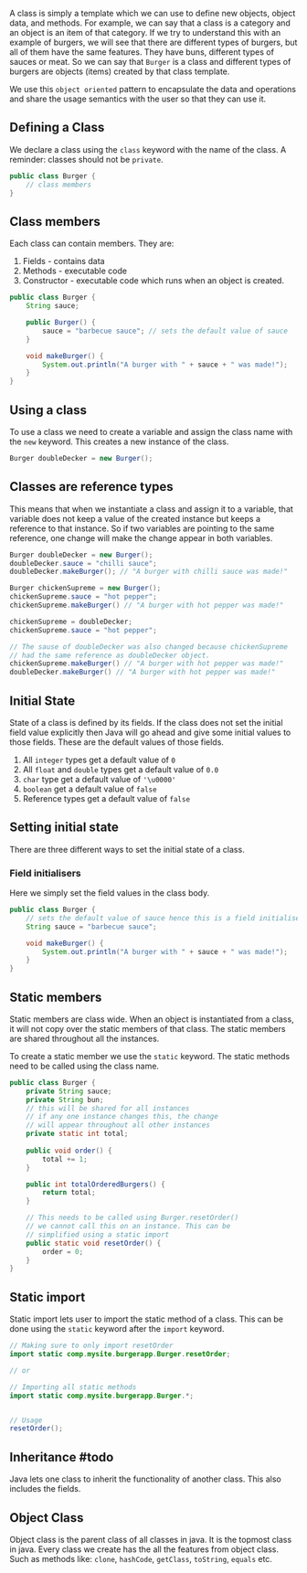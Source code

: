 A class is simply a template which we can use to define new objects, object data, and methods. For example, we can say that a class is a category and an object is an item of that category. If we try to understand this with an example of burgers, we will see that there are different types of burgers, but all of them have the same features. They have buns, different types of sauces or meat. So we can say that `Burger` is a class and different types of burgers are objects (items) created by that class template.

We use this `object oriented` pattern to encapsulate the data and operations and share the usage semantics with the user so that they can use it.

## Defining a Class

We declare a class using the `class` keyword with the name of the class. A reminder: classes should not be `private`.

```java
public class Burger {
	// class members
}
```

## Class members

Each class can contain members. They are:
1. Fields - contains data
2. Methods - executable code
3. Constructor  - executable code which runs when an object is created.

```java
public class Burger {
	String sauce;

	public Burger() {
		sauce = "barbecue sauce"; // sets the default value of sauce
	}

	void makeBurger() {
		System.out.println("A burger with " + sauce + " was made!");
	}
}
```

## Using a class

To use a class we need to create a variable and assign the class name with  the `new` keyword. This creates a new instance of the class.

```java
Burger doubleDecker = new Burger();
```

## Classes are reference types

This means that when we instantiate a class and assign it to a variable, that variable does not keep a value of the created instance but keeps a reference to that instance. So if two variables are pointing to the same reference, one change will make the change appear in both variables.

```java
Burger doubleDecker = new Burger();
doubleDecker.sauce = "chilli sauce";
doubleDecker.makeBurger(); // "A burger with chilli sauce was made!"

Burger chickenSupreme = new Burger();
chickenSupreme.sauce = "hot pepper";
chickenSupreme.makeBurger() // "A burger with hot pepper was made!"

chickenSupreme = doubleDecker;
chickenSupreme.sauce = "hot pepper";

// The sause of doubleDecker was also changed because chickenSupreme
// had the same reference as doubleDecker object.
chickenSupreme.makeBurger() // "A burger with hot pepper was made!"
doubleDecker.makeBurger() // "A burger with hot pepper was made!"

```

## Initial State

State of a class is defined by its fields. If the class does not set the initial field value explicitly then Java will go ahead and give some initial values to those fields. These are the default values of those fields.

1. All `integer` types get a default value of `0`
2. All `float` and `double` types get a default value of `0.0`
3. `char` type get a default value of `'\u0000'`
4. `boolean` get a default value of `false`
5. Reference types get a default value of `false`

## Setting initial state

There are three different ways to set the initial state of a class.

### Field initialisers

Here we simply set the field values in the class body.

```java
public class Burger {
	// sets the default value of sauce hence this is a field initialiser.
	String sauce = "barbecue sauce";

	void makeBurger() {
		System.out.println("A burger with " + sauce + " was made!");
	}
}
```

## Static members

Static members are class wide. When an object is instantiated from a class, it will not copy over the static members of that class. The static members are shared throughout all the instances.

To create a static member we use the `static` keyword. The static methods need to be called using the class name.

```java
public class Burger {  
	private String sauce;
	private String bun;
	// this will be shared for all instances
	// if any one instance changes this, the change
	// will appear throughout all other instances
	private static int total;
	  
	public void order() {
		total += 1;
	}

	public int totalOrderedBurgers() {
		return total;
	}

	// This needs to be called using Burger.resetOrder()
	// we cannot call this on an instance. This can be
	// simplified using a static import
	public static void resetOrder() {
		order = 0;
	}
}

```

## Static import

Static import lets user to import the static method of a class. This can be done using the `static` keyword after the `import` keyword.

```java
// Making sure to only import resetOrder
import static comp.mysite.burgerapp.Burger.resetOrder;

// or

// Importing all static methods
import static comp.mysite.burgerapp.Burger.*;


// Usage
resetOrder();
```

## Inheritance #todo

Java lets one class to inherit the functionality of another class. This also includes the fields.

## Object Class

Object class is the parent class of all classes in java. It is the topmost class in java. Every class we create has the all the features from object class. Such as methods like: `clone`, `hashCode`, `getClass`, `toString`, `equals` etc.